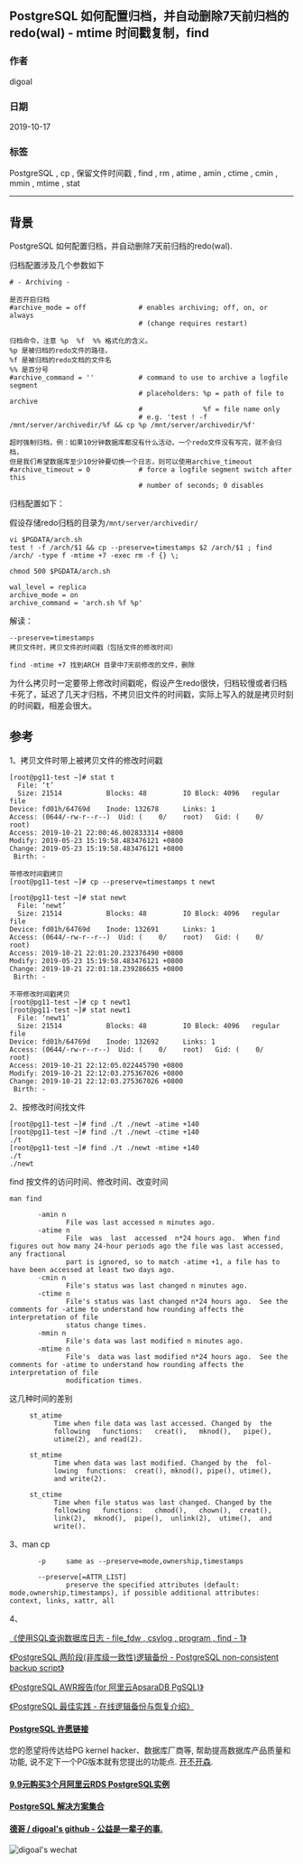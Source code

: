 ## PostgreSQL 如何配置归档，并自动删除7天前归档的redo(wal) - mtime 时间戳复制，find    
                                                                   
### 作者                                                                   
digoal                                                                   
                                                                   
### 日期                                                                   
2019-10-17                                                                 
                                                                   
### 标签                                                                   
PostgreSQL , cp , 保留文件时间戳 , find , rm , atime , amin , ctime , cmin , mmin , mtime , stat         
                                                                   
----                                                                   
                                                                   
## 背景        
PostgreSQL 如何配置归档，并自动删除7天前归档的redo(wal).  
  
归档配置涉及几个参数如下  
  
```  
# - Archiving -  
  
是否开启归档  
#archive_mode = off             # enables archiving; off, on, or always  
                                # (change requires restart)  
  
归档命令，注意 %p  %f  %% 格式化的含义。  
%p 是被归档的redo文件的路径，    
%f 是被归档的redo文档的文件名     
%% 是百分号  
#archive_command = ''           # command to use to archive a logfile segment  
                                # placeholders: %p = path of file to archive  
                                #               %f = file name only  
                                # e.g. 'test ! -f /mnt/server/archivedir/%f && cp %p /mnt/server/archivedir/%f'  
  
超时强制归档，例：如果10分钟数据库都没有什么活动，一个redo文件没有写完，就不会归档，  
但是我们希望数据库至少10分钟要切换一个日志，则可以使用archive_timeout  
#archive_timeout = 0            # force a logfile segment switch after this  
                                # number of seconds; 0 disables  
```  
  
  
归档配置如下：  
  
假设存储redo归档的目录为```/mnt/server/archivedir/```  
  
```
vi $PGDATA/arch.sh
test ! -f /arch/$1 && cp --preserve=timestamps $2 /arch/$1 ; find /arch/ -type f -mtime +7 -exec rm -f {} \;
  
chmod 500 $PGDATA/arch.sh
```
  
```  
wal_level = replica  
archive_mode = on  
archive_command = 'arch.sh %f %p'
```  
  
解读：  
  
```  
--preserve=timestamps  
拷贝文件时，拷贝文件的时间戳（包括文件的修改时间）  
  
find -mtime +7 找到ARCH 目录中7天前修改的文件，删除  
```  
  
为什么拷贝时一定要带上修改时间戳呢，假设产生redo很快，归档较慢或者归档卡死了，延迟了几天才归档，不拷贝旧文件的时间戳，实际上写入的就是拷贝时刻的时间戳，相差会很大。  
  
  
## 参考  
1、拷贝文件时带上被拷贝文件的修改时间戳  
  
```  
[root@pg11-test ~]# stat t  
  File: ‘t’  
  Size: 21514           Blocks: 48         IO Block: 4096   regular file  
Device: fd01h/64769d    Inode: 132678      Links: 1  
Access: (0644/-rw-r--r--)  Uid: (    0/    root)   Gid: (    0/    root)  
Access: 2019-10-21 22:00:46.002833314 +0800  
Modify: 2019-05-23 15:19:58.483476121 +0800  
Change: 2019-05-23 15:19:58.483476121 +0800  
 Birth: -  
  
带修改时间戳拷贝  
[root@pg11-test ~]# cp --preserve=timestamps t newt   
  
[root@pg11-test ~]# stat newt  
  File: ‘newt’  
  Size: 21514           Blocks: 48         IO Block: 4096   regular file  
Device: fd01h/64769d    Inode: 132691      Links: 1  
Access: (0644/-rw-r--r--)  Uid: (    0/    root)   Gid: (    0/    root)  
Access: 2019-10-21 22:01:20.232376490 +0800  
Modify: 2019-05-23 15:19:58.483476121 +0800  
Change: 2019-10-21 22:01:18.239286635 +0800  
 Birth: -  
  
不带修改时间戳拷贝  
[root@pg11-test ~]# cp t newt1  
[root@pg11-test ~]# stat newt1  
  File: ‘newt1’  
  Size: 21514           Blocks: 48         IO Block: 4096   regular file  
Device: fd01h/64769d    Inode: 132692      Links: 1  
Access: (0644/-rw-r--r--)  Uid: (    0/    root)   Gid: (    0/    root)  
Access: 2019-10-21 22:12:05.022445790 +0800  
Modify: 2019-10-21 22:12:03.275367026 +0800  
Change: 2019-10-21 22:12:03.275367026 +0800  
 Birth: -  
```  
  
2、按修改时间找文件  
  
```  
[root@pg11-test ~]# find ./t ./newt -atime +140  
[root@pg11-test ~]# find ./t ./newt -ctime +140  
./t  
[root@pg11-test ~]# find ./t ./newt -mtime +140  
./t  
./newt  
```  
  
find 按文件的访问时间、修改时间、改变时间  
  
  
```  
man find  
  
       -amin n  
              File was last accessed n minutes ago.  
       -atime n  
              File  was  last  accessed  n*24 hours ago.  When find figures out how many 24-hour periods ago the file was last accessed, any fractional  
              part is ignored, so to match -atime +1, a file has to have been accessed at least two days ago.  
       -cmin n  
              File's status was last changed n minutes ago.  
       -ctime n  
              File's status was last changed n*24 hours ago.  See the comments for -atime to understand how rounding affects the interpretation of file  
              status change times.  
       -mmin n  
              File's data was last modified n minutes ago.  
       -mtime n  
              File's  data was last modified n*24 hours ago.  See the comments for -atime to understand how rounding affects the interpretation of file  
              modification times.  
```  
  
这几种时间的差别  
  
```  
     st_atime  
           Time when file data was last accessed. Changed by  the  
           following   functions:   creat(),   mknod(),   pipe(),  
           utime(2), and read(2).  
  
     st_mtime  
           Time when data was last modified. Changed by the  fol-  
           lowing  functions:  creat(), mknod(), pipe(), utime(),  
           and write(2).  
  
     st_ctime  
           Time when file status was last changed. Changed by the  
           following   functions:   chmod(),   chown(),  creat(),  
           link(2),  mknod(),  pipe(),  unlink(2),  utime(),  and  
           write().  
```  
  
3、man cp  
```  
       -p     same as --preserve=mode,ownership,timestamps  
  
       --preserve[=ATTR_LIST]  
              preserve the specified attributes (default: mode,ownership,timestamps), if possible additional attributes: context, links, xattr, all  
```  
  
4、  
  
[《使用SQL查询数据库日志 - file_fdw , csvlog , program , find - 1》](../201904/20190418_01.md)    
  
[《PostgreSQL 两阶段(非库级一致性)逻辑备份 - PostgreSQL non-consistent backup script》](../201304/20130407_01.md)    
  
[《PostgreSQL AWR报告(for 阿里云ApsaraDB PgSQL)》](../201611/20161123_01.md)    
  
[《PostgreSQL 最佳实践 - 在线逻辑备份与恢复介绍》](../201608/20160823_01.md)    
  
  
  
  
  
  
  
  
  
  
  
  
  
  
  
  
  
  
  
  
  
  
  
  
  
  
  
  
  
  
  
  
  
  
  
  
  
  
  
  
  
  
  
  
  
  
  
  
  
#### [PostgreSQL 许愿链接](https://github.com/digoal/blog/issues/76 "269ac3d1c492e938c0191101c7238216")
您的愿望将传达给PG kernel hacker、数据库厂商等, 帮助提高数据库产品质量和功能, 说不定下一个PG版本就有您提出的功能点. [开不开森](https://github.com/digoal/blog/issues/76 "269ac3d1c492e938c0191101c7238216").  
  
  
#### [9.9元购买3个月阿里云RDS PostgreSQL实例](https://www.aliyun.com/database/postgresqlactivity "57258f76c37864c6e6d23383d05714ea")
  
  
#### [PostgreSQL 解决方案集合](https://yq.aliyun.com/topic/118 "40cff096e9ed7122c512b35d8561d9c8")
  
  
#### [德哥 / digoal's github - 公益是一辈子的事.](https://github.com/digoal/blog/blob/master/README.md "22709685feb7cab07d30f30387f0a9ae")
  
  
![digoal's wechat](../pic/digoal_weixin.jpg "f7ad92eeba24523fd47a6e1a0e691b59")
  
